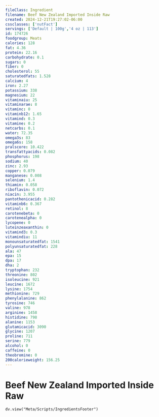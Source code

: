 ```yaml
---
fileClass: Ingredient
filename: Beef New Zealand Imported Inside Raw
created: 2024-12-21T19:27:02-06:00
cssclasses: ['nutFact']
servings: ['Default | 100g','4 oz | 113']
id: 174726
foodgroup: Meats
calories: 128
fat: 4.36
protein: 22.16
carbohydrate: 0.1
sugars: 0
fiber: 0
cholesterol: 55
saturatedfats: 1.528
calcium: 4
iron: 2.27
potassium: 338
magnesium: 22
vitaminaiu: 25
vitaminarae: 8
vitaminc: 0
vitaminb12: 1.65
vitamind: 0.3
vitamine: 0.2
netcarbs: 0.1
water: 72.35
omega3s: 83
omega6s: 158
pralscore: 10.422
transfattyacids: 0.082
phosphorus: 198
sodium: 40
zinc: 2.93
copper: 0.079
manganese: 0.008
selenium: 1.4
thiamin: 0.058
riboflavin: 0.072
niacin: 3.955
pantothenicacid: 0.282
vitaminb6: 0.367
retinol: 8
carotenebeta: 0
carotenealpha: 0
lycopene: 0
luteinzeaxanthin: 0
vitamind3: 0.3
vitamindiu: 11
monounsaturatedfat: 1541
polyunsaturatedfat: 228
ala: 47
epa: 15
dpa: 17
dha: 2
tryptophan: 232
threonine: 802
isoleucine: 921
leucine: 1672
lysine: 1754
methionine: 729
phenylalanine: 862
tyrosine: 746
valine: 978
arginine: 1458
histidine: 798
alanine: 1153
glutamicacid: 3090
glycine: 1207
proline: 711
serine: 779
alcohol: 0
caffeine: 0
theobromine: 0
200calorieweight: 156.25
---
```


# Beef New Zealand Imported Inside Raw

```dataviewjs
dv.view("Meta/Scripts/IngredientsFooter")
```
